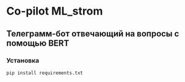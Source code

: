 # Co-pilot ML_strom
## Телеграмм-бот отвечающий на вопросы с помощью BERT
### Установка
```
pip install requirements.txt
```
